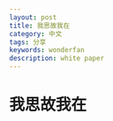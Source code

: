 ```yaml
---
layout: post
title: 我思故我在
category: 中文
tags: 分享
keywords: wonderfan
description: white paper
---
```


# 我思故我在

